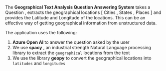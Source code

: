 The **Geographical Text Analysis Question Answering System**  takes a Question , extracts the geographical locations [ Cities , States , Places ] and provides the Latitude and Longitude of the locations. This can be an effective way of getting geographical information from unstructured data.      

The application uses the following:
1. **Azure Open AI** to answer the question asked by the user       
2. We use **spacy** , an industrial strength Natural Language processing library to extract the `geographical` locations from the text         
3. We use the library **geopy** to convert the geographical locations into `latitudes` and `longitudes`          

